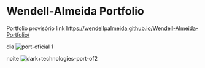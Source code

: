 # Wendell-Almeida Portfolio
Portfolio provisório 
 link https://wendellpalmeida.github.io/Wendell-Almeida-Portfolio/
 
 
 dia
 ![port-oficial 1](https://user-images.githubusercontent.com/116360866/202580367-f6a21db0-7331-47f3-a68d-22468abd96a1.png)


noite 
![dark+technologies-port-of2](https://user-images.githubusercontent.com/116360866/202580404-f006d7b5-8f22-470e-885b-e98b11222757.png)

